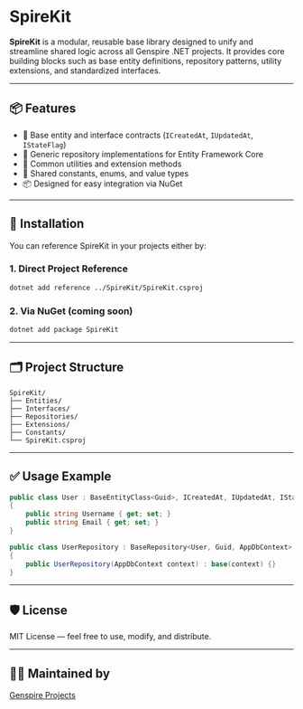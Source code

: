 # SpireKit

**SpireKit** is a modular, reusable base library designed to unify and streamline shared logic across all Genspire .NET projects. It provides core building blocks such as base entity definitions, repository patterns, utility extensions, and standardized interfaces.

---

## 📦 Features

- 🧱 Base entity and interface contracts (`ICreatedAt`, `IUpdatedAt`, `IStateFlag`)
- 🧮 Generic repository implementations for Entity Framework Core
- 🧰 Common utilities and extension methods
- 📐 Shared constants, enums, and value types
- 📦 Designed for easy integration via NuGet

---

## 🔧 Installation

You can reference SpireKit in your projects either by:

### 1. Direct Project Reference
```bash
dotnet add reference ../SpireKit/SpireKit.csproj
````

### 2. Via NuGet (coming soon)

```bash
dotnet add package SpireKit
```

---

## 🗂 Project Structure

```
SpireKit/
├── Entities/
├── Interfaces/
├── Repositories/
├── Extensions/
├── Constants/
└── SpireKit.csproj
```

---

## ✅ Usage Example

```csharp
public class User : BaseEntityClass<Guid>, ICreatedAt, IUpdatedAt, IStateFlag
{
    public string Username { get; set; }
    public string Email { get; set; }
}
```

```csharp
public class UserRepository : BaseRepository<User, Guid, AppDbContext>
{
    public UserRepository(AppDbContext context) : base(context) {}
}
```

---

## 🛡 License

MIT License — feel free to use, modify, and distribute.

---

## 👨‍💻 Maintained by

[Genspire Projects](https://github.com/yourusername)
